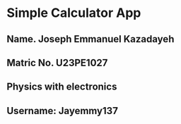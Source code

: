 # Simple Calculator App

## Name.  Joseph Emmanuel Kazadayeh
## Matric No.  U23PE1027
## Physics with electronics
## Username: Jayemmy137